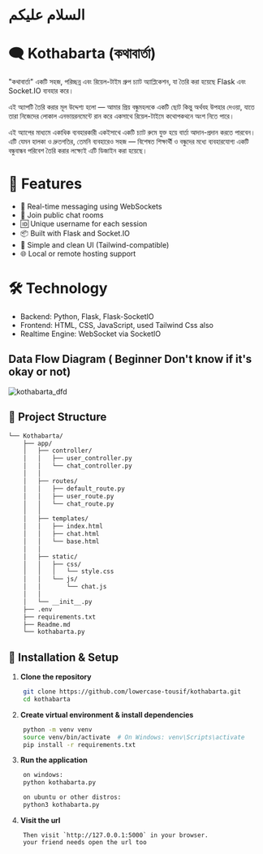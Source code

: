 
# السلام عليكم
# 🗨️ Kothabarta (কথাবার্তা)
"কথাবার্তা" একটি সহজ, পরিচ্ছন্ন এবং রিয়েল-টাইম গ্রুপ চ্যাট অ্যাপ্লিকেশন, যা তৈরি করা হয়েছে Flask এবং Socket.IO ব্যবহার করে।

এই অ্যাপটি তৈরি করার মূল উদ্দেশ্য হলো — আমার প্রিয় বন্ধুমহলকে একটি ছোট কিন্তু অর্থবহ উপহার দেওয়া, যাতে তারা নিজেদের লোকাল এনভায়রনমেন্টে রান করে একসাথে রিয়েল-টাইমে কথোপকথনে অংশ নিতে পারে।

এই অ্যাপের মাধ্যমে একাধিক ব্যবহারকারী একইসাথে একটি চ্যাট রুমে যুক্ত হয়ে বার্তা আদান-প্রদান করতে পারবেন। এটি যেমন হালকা ও দ্রুতগতির, তেমনি ব্যবহারেও সহজ — বিশেষত শিক্ষার্থী ও বন্ধুদের মধ্যে ব্যবহারযোগ্য একটি বন্ধুবান্ধব পরিবেশ তৈরি করার লক্ষ্যেই এটি ডিজাইন করা হয়েছে।

# 🚀 Features
- 🔁 Real-time messaging using WebSockets
- 👥 Join public chat rooms
- 🆔 Unique username for each session
- 📦 Built with Flask and Socket.IO
- 🎨 Simple and clean UI (Tailwind-compatible)
- 🌐 Local or remote hosting support

# 🛠️ Technology 
  
 - Backend: Python, Flask, Flask-SocketIO
 - Frontend: HTML, CSS, JavaScript, used Tailwind Css also
 - Realtime Engine: WebSocket via SocketIO
   

## Data Flow Diagram ( Beginner Don't know if it's okay or not)

![kothabarta_dfd](https://media-hosting.imagekit.io/852494cdbe1a47fd/Screenshot%20from%202025-05-15%2018-28-34.png?Expires=1841920131&Key-Pair-Id=K2ZIVPTIP2VGHC&Signature=ONX5QRvSDYU3x90KUXal1nCFsK1sLn4nJjPi4-TRMd6C1PCpUwMDRl5c2OVY5As1OGKcFF1PYt7yFGFe8d29MFnDjEKrMl-Cs2X3NSxX3f28gnYqJacbL6ML5GpKHOU0GvjzgC7AalF8tUt6b3t8STJnV2k0-oZ8brtBRb~aZmQo368Ur4hQXm6nlcJ690SoSSUzrpFqV9YVE2zRvby3xQYLSBB32IDaqZyKyG1gdW2yNVGiu76eCLOaz-M0E8zevzQ5IxUHnWMaHg7aDIENHqhFEOS~VuRLlbUvvMauaBMPZ6Wh0E3YsoJXVRWfOb6pdVRvjyOv~Aw1aEPdFNwAUg__)


## 📁 Project Structure

```bash
└── Kothabarta/
    ├── app/
    │   ├── controller/
    │   │   ├── user_controller.py
    │   │   └── chat_controller.py
    │   │  
    │   ├── routes/
    │   │   ├── default_route.py
    │   │   ├── user_route.py
    │   │   └── chat_route.py
    │   │  
    │   ├── templates/
    │   │   ├── index.html
    │   │   ├── chat.html
    │   │   └── base.html
    │   │  
    │   ├── static/
    │   │   ├── css/
    │   │   │   └── style.css
    │   │   └── js/
    │   │       └── chat.js
    │   │  
    │   └── __init__.py
    ├── .env
    ├── requirements.txt
    ├── Readme.md
    └── kothabarta.py
```

## 🔧 Installation & Setup

1. **Clone the repository**

```bash
	git clone https://github.com/lowercase-tousif/kothabarta.git
	cd kothabarta
```

2. **Create virtual environment & install dependencies**
```bash
	python -m venv venv
	source venv/bin/activate  # On Windows: venv\Scripts\activate
	pip install -r requirements.txt
```
3. **Run the application**
```bash
	on windows:
	python kothabarta.py

	on ubuntu or other distros:
	python3 kothabarta.py
```
4. **Visit the url**
```plaintext
	Then visit `http://127.0.0.1:5000` in your browser.
	your friend needs open the url too
```




